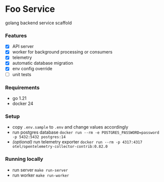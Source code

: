 # Foo Service
golang backend service scaffold

### Features
- [x] API server
- [x] worker for background processing or consumers
- [x] telemetry
- [x] automatic database migration
- [x] env config override
- [ ] unit tests

### Requirements
- go 1.21
- docker 24

### Setup
- copy `.env.sample` to `.env` and change values accordingly
- run postgres database `docker run --rm -e POSTGRES_PASSWORD=password -p 5432:5432 postgres:14`
- *(optional)* run telemetry exporter `docker run --rm -p 4317:4317 otel/opentelemetry-collector-contrib:0.82.0`

### Running locally
- run server `make run-server`
- run worker `make run-worker`
